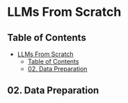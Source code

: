 # LLMs From Scratch

## Table of Contents

- [LLMs From Scratch](#llms-from-scratch)
  - [Table of Contents](#table-of-contents)
  - [02. Data Preparation](#02-data-preparation)

## 02. Data Preparation

